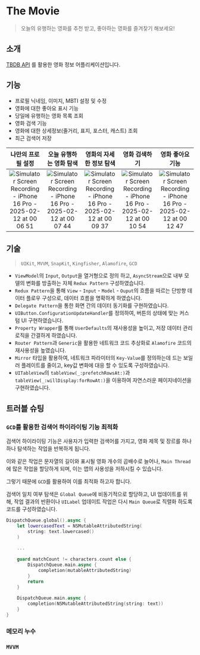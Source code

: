 # The Movie
> 오늘의 유행하는 영화를 추천 받고, 좋아하는 영화를 즐겨찾기 해보세요!

## 소개
[TBDB API](https://developer.themoviedb.org/docs/getting-started) 를 활용한 영화 정보 어플리케이션입니다.

## 기능
- 프로필 닉네임, 이미지, MBTI 설정 및 수정
- 영화에 대한 좋아요 표시 기능
- 당일에 유행하는 영화 목록 조회
- 영화 검색 기능
- 영화에 대한 상세정보(줄거리, 표지, 포스터, 캐스트) 조회
- 최근 검색어 저장

나만의 프로필 설정 | 오늘 유행하는 영화 탐색 | 영화의 자세한 정보 탐색 | 영화 검색하기 | 영화 좋아요 기능
|:----------:|:----------:|:----------:|:----------:|:----------:|
![Simulator Screen Recording - iPhone 16 Pro - 2025-02-12 at 00 06 51](https://github.com/user-attachments/assets/7c2de057-906b-4ecd-9fc4-6ad349616717) | ![Simulator Screen Recording - iPhone 16 Pro - 2025-02-12 at 00 07 44](https://github.com/user-attachments/assets/30d3f8c6-6bf1-4ae4-906e-258866e586e1) | ![Simulator Screen Recording - iPhone 16 Pro - 2025-02-12 at 00 09 37](https://github.com/user-attachments/assets/671eb5f6-beb3-45e9-b142-6d5f264f46f9) | ![Simulator Screen Recording - iPhone 16 Pro - 2025-02-12 at 00 10 54](https://github.com/user-attachments/assets/e3a04503-3c96-4a3b-966c-5d813265a26e) | ![Simulator Screen Recording - iPhone 16 Pro - 2025-02-12 at 00 12 47](https://github.com/user-attachments/assets/278439e1-508a-4575-b182-6444cdb2e084)


## 기술
> `UIKit`, `MVVM`, `SnapKit`, `Kingfisher`, `Alamofire`, `GCD`
- `ViewModel`의 `Input`, `Output`을 열거형으로 정의 하고, `AsyncStream`으로 내부 모델의 변화를 방출하는 자체 `Redux Pattern` 구성하였습니다.
- `Redux Pattern`을 통해 `View` - `Input` - `Model` - `Ouput`의 흐름을 따르는 단방향 데이터 플로우 구성으로, 데이터 흐름을 명확하게 하였습니다.
- `Delegate Pattern`을 통한 화면 간의 데이터 동기화를 구현하였습니다.
- `UIButton.ConfigurationUpdateHandler`를 정의하여, 버튼의 상태에 맞는 커스텀 UI 구현하였습니다.
- `Property Wrapper`를 통해 `UserDefaults`의 재사용성을 높이고, 저장 데이터 관리 로직을 간결하게 하였습니다.
- `Router Pattern`과 `Generic`을 활용한 네트워크 코드 추상화로 `Alamofire` 코드의 재사용성을 높였습니다.
- `Mirror` 타입을 활용하여, 네트워크 파라미터의 `Key-Value`를 정의하는데 드는 보일러 플레이트를 줄이고, key값 변화에 대응 할 수 있도록 구성하였습니다.
- `UITableView`의 `tableView(_:prefetchRowsAt:)`과 `tableView(_:willDisplay:forRowAt:)`을 이용하여 자연스러운 페이지네이션을 구현하였습니다.


## 트러블 슈팅
### `GCD`를 활용한 검색어 하이라이팅 기능 최적화
검색어 하이라이팅 기능은 사용자가 입력한 검색어를 가지고, 영화 제목 및 장르를 하나하나 탐색하는 작업을 반복하게 됩니다.

이와 같은 작업은 문자열의 길이와 표시될 영화 개수의 곱배수로 늘어나, `Main Thread`에 많은 작업을 할당하게 되며, 이는 앱의 사용성을 저하시킬 수 있습니다.

그렇기 때문에 `GCD`를 활용하여 이를 최적화 하고자 합니다.

검색어 일치 여부 탐색은 `Global Queue`에 비동기적으로 할당하고, UI 업데이트를 위해, 작업 결과의 반환이나 `UILabel` 업데이트 작업은 다시 `Main Queue`로 직렬화 하도록 코드를 구성하였습니다.
```Swift
DispatchQueue.global().async {
	let lowercasedText = NSMutableAttributedString(
		string: text.lowercased()
	)
	
	...
	
	guard matchCount != characters.count else {
		DispatchQueue.main.async {
			completion(mutableAttributedString)
		}
		return
	}
	
	DispatchQueue.main.async {
		completion(NSMutableAttributedString(string: text))
	}
}
```

### 메모리 누수

### `MVVM`
